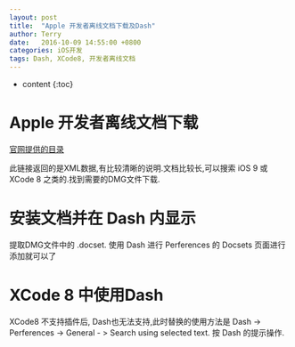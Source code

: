 ```yaml
---
layout: post
title:  "Apple 开发者离线文档下载及Dash"
author: Terry
date:   2016-10-09 14:55:00 +0800
categories: iOS开发
tags: Dash, XCode8, 开发者离线文档
---
```


* content
{:toc}

# Apple 开发者离线文档下载

[官网提供的目录](https://developer.apple.com/library/downloads/docset-index.dvtdownloadableindex)

此链接返回的是XML数据,有比较清晰的说明.文档比较长,可以搜索 iOS 9 或 XCode 8 之类的.找到需要的DMG文件下载.




# 安装文档并在 Dash 内显示

提取DMG文件中的 .docset. 使用 Dash 进行 Perferences 的 Docsets 页面进行添加就可以了

# XCode 8 中使用Dash

XCode8 不支持插件后, Dash也无法支持,此时替换的使用方法是 Dash -> Perferences -> General - > Search using selected text. 按 Dash 的提示操作. 


